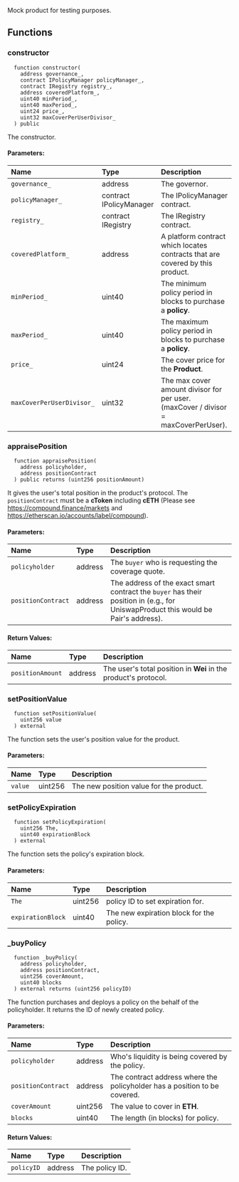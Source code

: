 Mock product for testing purposes.


## Functions
### constructor
```solidity
  function constructor(
    address governance_,
    contract IPolicyManager policyManager_,
    contract IRegistry registry_,
    address coveredPlatform_,
    uint40 minPeriod_,
    uint40 maxPeriod_,
    uint24 price_,
    uint32 maxCoverPerUserDivisor_
  ) public
```
The constructor.


#### Parameters:
| Name | Type | Description                                                          |
| :--- | :--- | :------------------------------------------------------------------- |
|`governance_` | address | The governor.
|`policyManager_` | contract IPolicyManager | The IPolicyManager contract.
|`registry_` | contract IRegistry | The IRegistry contract.
|`coveredPlatform_` | address | A platform contract which locates contracts that are covered by this product.
|`minPeriod_` | uint40 | The minimum policy period in blocks to purchase a **policy**.
|`maxPeriod_` | uint40 | The maximum policy period in blocks to purchase a **policy**.
|`price_` | uint24 | The cover price for the **Product**.
|`maxCoverPerUserDivisor_` | uint32 | The max cover amount divisor for per user. (maxCover / divisor = maxCoverPerUser).

### appraisePosition
```solidity
  function appraisePosition(
    address policyholder,
    address positionContract
  ) public returns (uint256 positionAmount)
```
It gives the user's total position in the product's protocol.
The `positionContract` must be a **cToken** including **cETH** (Please see https://compound.finance/markets and https://etherscan.io/accounts/label/compound).


#### Parameters:
| Name | Type | Description                                                          |
| :--- | :--- | :------------------------------------------------------------------- |
|`policyholder` | address | The `buyer` who is requesting the coverage quote.
|`positionContract` | address | The address of the exact smart contract the `buyer` has their position in (e.g., for UniswapProduct this would be Pair's address).

#### Return Values:
| Name                           | Type          | Description                                                                  |
| :----------------------------- | :------------ | :--------------------------------------------------------------------------- |
|`positionAmount`| address | The user's total position in **Wei** in the product's protocol.
### setPositionValue
```solidity
  function setPositionValue(
    uint256 value
  ) external
```
The function sets the user's position value for the product.


#### Parameters:
| Name | Type | Description                                                          |
| :--- | :--- | :------------------------------------------------------------------- |
|`value` | uint256 | The new position value for the product.

### setPolicyExpiration
```solidity
  function setPolicyExpiration(
    uint256 The,
    uint40 expirationBlock
  ) external
```
The function sets the policy's expiration block.


#### Parameters:
| Name | Type | Description                                                          |
| :--- | :--- | :------------------------------------------------------------------- |
|`The` | uint256 | policy ID to set expiration for.
|`expirationBlock` | uint40 | The new expiration block for the policy.

### _buyPolicy
```solidity
  function _buyPolicy(
    address policyholder,
    address positionContract,
    uint256 coverAmount,
    uint40 blocks
  ) external returns (uint256 policyID)
```
The function purchases and deploys a policy on the behalf of the policyholder. It returns the ID of newly created policy.


#### Parameters:
| Name | Type | Description                                                          |
| :--- | :--- | :------------------------------------------------------------------- |
|`policyholder` | address | Who's liquidity is being covered by the policy.
|`positionContract` | address | The contract address where the policyholder has a position to be covered.
|`coverAmount` | uint256 | The value to cover in **ETH**.
|`blocks` | uint40 | The length (in blocks) for policy.

#### Return Values:
| Name                           | Type          | Description                                                                  |
| :----------------------------- | :------------ | :--------------------------------------------------------------------------- |
|`policyID`| address | The policy ID.
